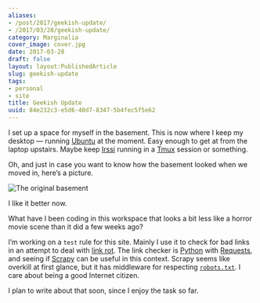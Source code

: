 ```yaml
---
aliases:
- /post/2017/geekish-update/
- /2017/03/28/geekish-update/
category: Marginalia
cover_image: cover.jpg
date: 2017-03-28
draft: false
layout: layout:PublishedArticle
slug: geekish-update
tags:
- personal
- site
title: Geekish Update
uuid: 84e232c3-e5d6-40d7-8347-5b4fec5f5e62
---
```


I set up a space for myself in the basement.
This is now where I keep my desktop — running [Ubuntu](https://www.ubuntu.com/) at the moment.
Easy enough to get at from the laptop upstairs.
Maybe keep [Irssi](https://irssi.org/) running in a [Tmux](https://tmux.github.io/) session or something.

Oh, and just in case you want to know how the basement looked when we moved in, here’s a picture.

![The original basement](basement-original.jpg)

I like it better now.

What have I been coding in this workspace that looks a bit less like a horror movie scene than it did a few weeks ago?

I’m working on a `test` rule for this site.
Mainly I use it to check for bad links in an attempt to deal with [link rot](https://en.wikipedia.org/wiki/Link_rot).
The link checker is [Python](https://www.python.org/) with [Requests](http://docs.python-requests.org/en/master/),
and seeing if [Scrapy](https://scrapy.org/) can be useful in this context.
Scrapy seems like overkill at first glance, but it has middleware for respecting [`robots.txt`](http://www.robotstxt.org/).
I care about being a good Internet citizen.

I plan to write about that soon, since I enjoy the task so far.